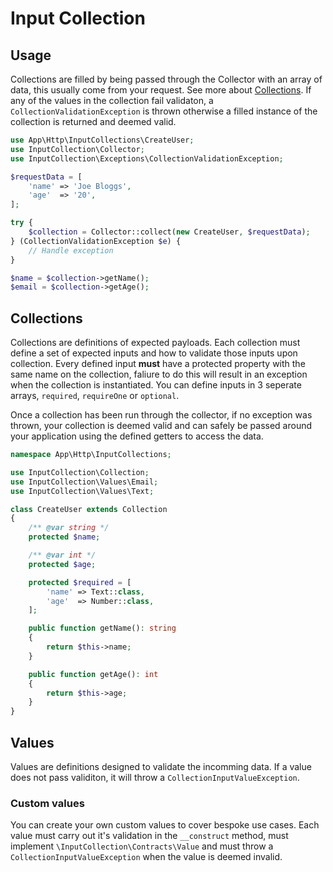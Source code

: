 # Input Collection

## Usage
Collections are filled by being passed through the Collector with an array of data, this usually come from your request. See more about [Collections](#collections). If any of the values in the collection fail validaton, a `CollectionValidationException` is thrown otherwise a filled instance of the collection is returned and deemed valid.

```php
use App\Http\InputCollections\CreateUser;
use InputCollection\Collector;
use InputCollection\Exceptions\CollectionValidationException;

$requestData = [
	'name' => 'Joe Bloggs',
	'age'  => '20',
];

try {
	$collection = Collector::collect(new CreateUser, $requestData);
} (CollectionValidationException $e) {
	// Handle exception
}

$name = $collection->getName();
$email = $collection->getAge();
```

## Collections
Collections are definitions of expected payloads. Each collection must define a set of expected inputs and how to validate those inputs upon collection. Every defined input **must** have a protected property with the same name on the collection, faliure to do this will result in an exception when the collection is instantiated. You can define inputs in 3 seperate arrays, `required`, `requireOne` or `optional`.

Once a collection has been run through the collector, if no exception was thrown, your collection is deemed valid and can safely be passed around your application using the defined getters to access the data.

```php
namespace App\Http\InputCollections;

use InputCollection\Collection;
use InputCollection\Values\Email;
use InputCollection\Values\Text;

class CreateUser extends Collection
{
	/** @var string */
	protected $name;

	/** @var int */
	protected $age;

	protected $required = [
		'name' => Text::class,
		'age'  => Number::class,
	];

	public function getName(): string
	{
		return $this->name;
	}

	public function getAge(): int
	{
		return $this->age;
	}
}
```

## Values
Values are definitions designed to validate the incomming data. If a value does not pass validiton, it will throw a `CollectionInputValueException`. 

### Custom values
You can create your own custom values to cover bespoke use cases. Each value must carry out it's validation in the `__construct` method, must implement `\InputCollection\Contracts\Value` and must throw a `CollectionInputValueException` when the value is deemed invalid.
